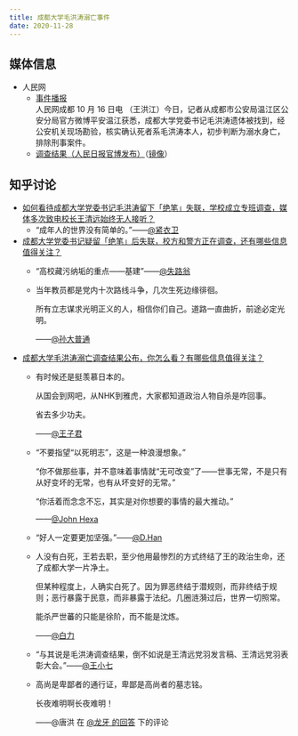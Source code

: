 ```yaml
---
title: 成都大学毛洪涛溺亡事件
date: 2020-11-28
---
```


## 媒体信息

- 人民网
  - [事件播报](http://sc.people.com.cn/n2/2020/1016/c345167-34354559.html)\
    人民网成都 10 月 16 日电 （王洪江）今日，记者从成都市公安局温江区公安分局官方微博平安温江获悉，成都大学党委书记毛洪涛遗体被找到，经公安机关现场勘验，核实确认死者系毛洪涛本人，初步判断为溺水身亡，排除刑事案件。
  - [调查结果（人民日报官博发布）](https://weibo.com/2803301701/JvQeqwx3x)（[镜像](/memories/20201128-mao-hongtao/result.jpg)）

## 知乎讨论

- [如何看待成都大学党委书记毛洪涛留下「绝笔」失联，学校成立专班调查，媒体多次致电校长王清远始终无人接听？](https://www.zhihu.com/question/425750370)
  - “成年人的世界没有简单的。”——[@紧衣卫](https://www.zhihu.com/question/425750370/answer/1525926067)
- [成都大学党委书记疑留「绝笔」后失联，校方和警方正在调查，还有哪些信息值得关注？](https://www.zhihu.com/question/425741510)
  - “高校藏污纳垢的重点——基建”——[@失路翁](https://www.zhihu.com/question/425741510/answer/1525737807)
  - 当年教员都是党内十次路线斗争，几次生死边缘徘徊。

    所有立志谋求光明正义的人，相信你们自己。道路一直曲折，前途必定光明。
    
    ——[@孙大普通](https://www.zhihu.com/question/425741510/answer/1525413122)
- [成都大学毛洪涛溺亡调查结果公布，你怎么看？有哪些信息值得关注？](https://www.zhihu.com/question/432244987)
  - 有时候还是挺羡慕日本的。

    从国会到网吧，从NHK到雅虎，大家都知道政治人物自杀是咋回事。

    省去多少功夫。

    ——[@王子君](https://www.zhihu.com/question/432244987/answer/1598625417)
  - “不要指望“以死明志”，这是一种浪漫想象。”

    “你不做那些事，并不意味着事情就“无可改变”了——世事无常，不是只有从好变坏的无常，也有从坏变好的无常。”

    “你活着而念念不忘，其实是对你想要的事情的最大推动。”

    ——[@John Hexa](https://www.zhihu.com/question/432244987/answer/1599601974)
  - “好人一定要更加坚强。”——[@D.Han](https://www.zhihu.com/question/432244987/answer/1598885669)
  - 人没有白死，王若去职，至少他用最惨烈的方式终结了王的政治生命，还了成都大学一片净土。

    但某种程度上，人确实白死了。因为罪恶终结于潜规则，而非终结于规则；恶行暴露于民意，而非暴露于法纪。几圈涟漪过后，世界一切照常。

    能杀严世蕃的只能是徐阶，而不能是沈炼。

    ——[@白力](https://www.zhihu.com/question/432244987/answer/1599157313)
  - “与其说是毛洪涛调查结果，倒不如说是王清远党羽发言稿、王清远党羽表彰大会。”——[@王小七](https://www.zhihu.com/question/432244987/answer/1598448083)
  - 高尚是卑鄙者的通行证，卑鄙是高尚者的墓志铭。

    长夜难明啊长夜难明！

    ——@唐洪 在 [@龙牙 的回答](https://www.zhihu.com/question/432244987/answer/1598668243) 下的评论
